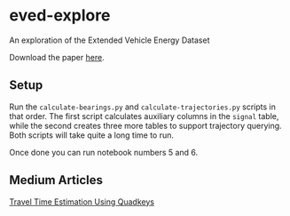 # eved-explore
An exploration of the Extended Vehicle Energy Dataset

Download the paper [here](https://arxiv.org/abs/2203.08630v1).

## Setup

Run the `calculate-bearings.py` and `calculate-trajectories.py`
scripts in that order. The first script calculates auxiliary columns
in the `signal` table, while the second creates three more tables
to support trajectory querying. Both scripts will take quite a long
time to run.

Once done you can run notebook numbers 5 and 6.

## Medium Articles

[Travel Time Estimation Using Quadkeys](https://towardsdatascience.com/travel-time-estimation-using-quadkeys-ecf6d54823b4)